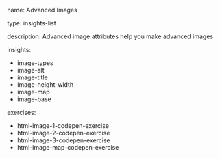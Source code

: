 name: Advanced Images

type: insights-list

description: Advanced image attributes help you make advanced images

insights:
  - image-types
  - image-alt
  - image-title
  - image-height-width
  - image-map
  - image-base
 
exercises:
  - html-image-1-codepen-exercise
  - html-image-2-codepen-exercise
  - html-image-3-codepen-exercise
  - html-image-map-codepen-exercise
